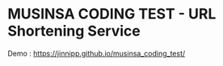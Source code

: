 # MUSINSA CODING TEST - URL Shortening Service


Demo : https://jinnipp.github.io/musinsa_coding_test/


